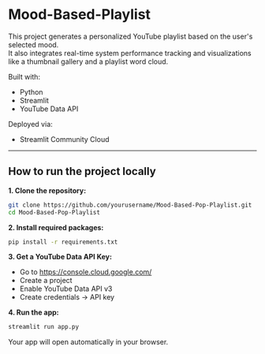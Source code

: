 # Mood-Based-Playlist
This project generates a personalized YouTube playlist based on the user's selected mood.  
It also integrates real-time system performance tracking and visualizations like a thumbnail gallery and a playlist word cloud.   

Built with:  
- Python
- Streamlit   
- YouTube Data API   

Deployed via:  
- Streamlit Community Cloud

---

## How to run the project locally

**1. Clone the repository:**

```bash
git clone https://github.com/yourusername/Mood-Based-Pop-Playlist.git
cd Mood-Based-Pop-Playlist
```

**2. Install required packages:**
```bash
pip install -r requirements.txt
```

**3. Get a YouTube Data API Key:**
- Go to https://console.cloud.google.com/
- Create a project
- Enable YouTube Data API v3
- Create credentials → API key

**4. Run the app:**
```bash
streamlit run app.py
```
 Your app will open automatically in your browser.
